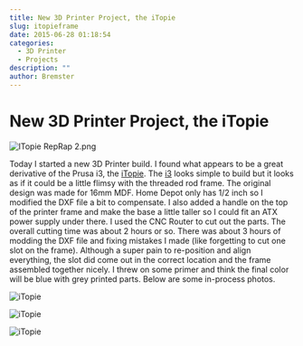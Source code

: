```yaml
---
title: New 3D Printer Project, the iTopie
slug: itopieframe
date: 2015-06-28 01:18:54
categories:
  - 3D Printer
  - Projects
description: ""
author: Bremster
---
```


# New 3D Printer Project, the iTopie

![ITopie RepRap 2.png](http://reprap.org/mediawiki/images/thumb/5/5a/ITopie_RepRap_2.png/190px-ITopie_RepRap_2.png)

Today I started a new 3D Printer build. I found what appears to be a great derivative of the Prusa i3, the [iTopie](http://reprap.org/wiki/ITopie). The [i3](http://reprap.org/wiki/Prusa_i3) looks simple to build but it looks as if it could be a little flimsy with the threaded rod frame. The original design was made for 16mm MDF. Home Depot only has 1/2 inch so I modified the DXF file a bit to compensate. I also added a handle on the top of the printer frame and make the base a little taller so I could fit an ATX power supply under there. I used the CNC Router to cut out the parts. The overall cutting time was about 2 hours or so. There was about 3 hours of modding the DXF file and fixing mistakes I made (like forgetting to cut one slot on the frame). Although a super pain to re-position and align everything, the slot did come out in the correct location and the frame assembled together nicely. I threw on some primer and think the final color will be blue with grey printed parts. Below are some in-process photos.

![iTopie](/uploads/2015/06/2015-06-27-16.02.16-1024x768.jpg)

![iTopie](/uploads/2015/06/2015-06-27-18.04.40-1024x768.jpg)

![iTopie](/uploads/2015/06/2015-06-27-17.30.04-1024x768.jpg)
